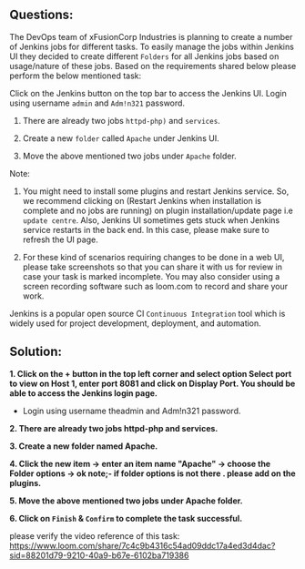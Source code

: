

## Questions:
The DevOps team of xFusionCorp Industries is planning to create a number of Jenkins jobs for different tasks. To easily manage the jobs within Jenkins UI they decided to create different `Folders` for all Jenkins jobs based on usage/nature of these jobs. Based on the requirements shared below please perform the below mentioned task:

Click on the Jenkins button on the top bar to access the Jenkins UI. Login using username `admin` and `Adm!n321` password.

1. There are already two jobs `httpd-php)` and `services`.

2. Create a new `folder` called `Apache` under Jenkins UI.

3. Move the above mentioned two jobs under `Apache` folder.

Note:
1. You might need to install some plugins and restart Jenkins service. So, we recommend clicking on (Restart Jenkins when installation is complete and no jobs are running) on plugin installation/update page i.e `update centre`. Also, Jenkins UI sometimes gets stuck when Jenkins service restarts in the back end. In this case, please make sure to refresh the UI page.

2. For these kind of scenarios requiring changes to be done in a web UI, please take screenshots so that you can share it with us for review in case your task is marked incomplete. You may also consider using a screen recording software such as loom.com to record and share your work.

Jenkins is a popular open source CI `Continuous Integration` tool which is widely used for project development, deployment, and automation.

## Solution:  

**1. Click on the + button in the top left corner and select option Select port to view on Host 1, enter port 8081 and click on Display Port. You should be able to access the Jenkins login page.**

- Login using username theadmin and Adm!n321 password.

**2. There are already two jobs httpd-php and services.**

**3. Create a new folder named Apache.**

**4. Click the new item -> enter an item name "Apache" -> choose the Folder options -> ok  note;- if folder options is not there . please add on the plugins.**

**5. Move the above mentioned two jobs under Apache folder.**

**6. Click on `Finish` & `Confirm` to complete the task successful.**


please verify the video reference of this task:
https://www.loom.com/share/7c4c9b4316c54ad09ddc17a4ed3d4dac?sid=88201d79-9210-40a9-b67e-6102ba719386